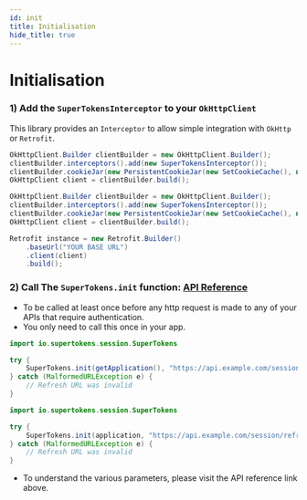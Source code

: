 ```yaml
---
id: init
title: Initialisation
hide_title: true
---
```


# Initialisation

### 1) Add the ```SuperTokensInterceptor``` to your ```OkHttpClient```
This library provides an ```Interceptor``` to allow simple integration with ```OkHttp``` or ```Retrofit```.

<!--DOCUSAURUS_CODE_TABS-->
<!--OkHttp-->
```java
OkHttpClient.Builder clientBuilder = new OkHttpClient.Builder();
clientBuilder.interceptors().add(new SuperTokensInterceptor());
clientBuilder.cookieJar(new PersistentCookieJar(new SetCookieCache(), new SharedPrefsCookiePersistor(context)));  // sets persistent cookies
OkHttpClient client = clientBuilder.build();
```
<!--Retrofit-->
```java
OkHttpClient.Builder clientBuilder = new OkHttpClient.Builder();
clientBuilder.interceptors().add(new SuperTokensInterceptor());
clientBuilder.cookieJar(new PersistentCookieJar(new SetCookieCache(), new SharedPrefsCookiePersistor(context)));  // sets persistent cookies
OkHttpClient client = clientBuilder.build();

Retrofit instance = new Retrofit.Builder()
    .baseUrl("YOUR BASE URL")
    .client(client)
    .build();
```
<!--END_DOCUSAURUS_CODE_TABS-->


### 2) Call The ```SuperTokens.init``` function: [API Reference](../api-reference/okhttp#supertokensinitapplication-applicationcontext-string-refreshtokenendpoint-integer-sessionexpirystatuscode-map-string-string-refreshapicustomheaders)
- To be called at least once before any http request is made to any of your APIs that require authentication.
- You only need to call this once in your app.

<!--DOCUSAURUS_CODE_TABS-->
<!--Java-->
```java
import io.supertokens.session.SuperTokens

try {
    SuperTokens.init(getApplication(), "https://api.example.com/session/refresh", 401, null);
} catch (MalformedURLException e) {
    // Refresh URL was invalid
}
```
<!--Kotlin-->
```java
import io.supertokens.session.SuperTokens

try {
    SuperTokens.init(application, "https://api.example.com/session/refresh", 401, null);
} catch (MalformedURLException e) {
    // Refresh URL was invalid
}
```
<!--END_DOCUSAURUS_CODE_TABS-->

- To understand the various parameters, please visit the API reference link above.